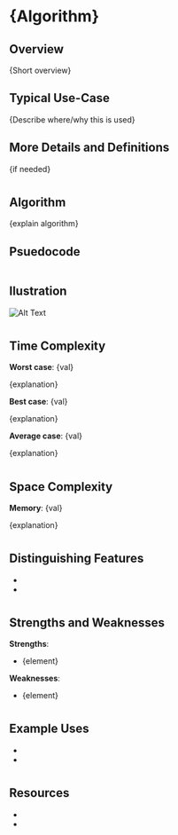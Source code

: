 # {Algorithm}
## Overview

{Short overview}

## Typical Use-Case

{Describe where/why this is used}

## More Details and Definitions

{if needed}

#
## Algorithm
{explain algorithm}

## Psuedocode
```

```

## Ilustration
![Alt Text](https://media.giphy.com/media/vFKqnCdLPNOKc/giphy.gif)

#
## Time Complexity
**Worst case**: {val}

{explanation}

**Best case**: {val}

{explanation}

**Average case**: {val}

{explanation}

#
## Space Complexity
**Memory**: {val}

{explanation}

#
## Distinguishing Features
- 
- 

#
## Strengths and Weaknesses

**Strengths**:
- {element}

**Weaknesses**:
- {element}

#
## Example Uses
- 
- 

#
## Resources
- 
- 

#